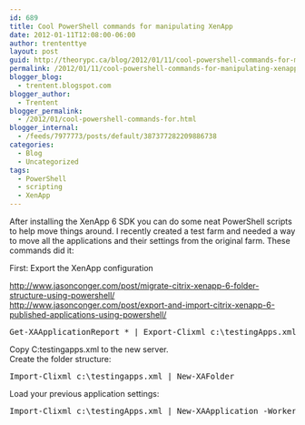 ```yaml
---
id: 689
title: Cool PowerShell commands for manipulating XenApp
date: 2012-01-11T12:08:00-06:00
author: trententtye
layout: post
guid: http://theorypc.ca/blog/2012/01/11/cool-powershell-commands-for-manipulating-xenapp/
permalink: /2012/01/11/cool-powershell-commands-for-manipulating-xenapp/
blogger_blog:
  - trentent.blogspot.com
blogger_author:
  - Trentent
blogger_permalink:
  - /2012/01/cool-powershell-commands-for.html
blogger_internal:
  - /feeds/7977773/posts/default/387377282209886738
categories:
  - Blog
  - Uncategorized
tags:
  - PowerShell
  - scripting
  - XenApp
---
```

After installing the XenApp 6 SDK you can do some neat PowerShell scripts to help move things around. I recently created a test farm and needed a way to move all the applications and their settings from the original farm. These commands did it:

First: Export the XenApp configuration

<http://www.jasonconger.com/post/migrate-citrix-xenapp-6-folder-structure-using-powershell/>  
<http://www.jasonconger.com/post/export-and-import-citrix-xenapp-6-published-applications-using-powershell/>

<pre class="lang:ps decode:true ">Get-XAApplicationReport * | Export-Clixml c:\testingApps.xml</pre>

Copy C:testingapps.xml to the new server.  
Create the folder structure:

<pre class="lang:ps decode:true ">Import-Clixml c:\testingapps.xml | New-XAFolder</pre>

Load your previous application settings:

<pre class="lang:ps decode:true ">Import-Clixml c:\testingApps.xml | New-XAApplication -WorkerGroupNames $null</pre>

&nbsp;

<!-- AddThis Advanced Settings generic via filter on the_content -->

<!-- AddThis Share Buttons generic via filter on the_content -->